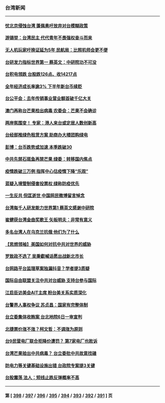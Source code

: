 ### 台湾新闻
---
#### [忧北京侵蚀台湾 蓬佩奥吁放弃对台模糊政策](../../pages/ncid1349361/n13773463.md) 
#### [游锡堃：台湾民主 代代青年不畏强权奋斗而来](../../pages/ncid1349361/n13773334.md) 
#### [无人机玩家吁换证延为5年 民航局：比照机师会更不便](../../pages/ncid1349361/n13773416.md) 
#### [台研发力指标世界第一 蔡英文：中研院功不可没](../../pages/ncid1349361/n13773418.md) 
#### [台积电领跌 台股跌126点、收14217点](../../pages/ncid1349361/n13773412.md) 
#### [全年经济成长率逾3% 下半年新台币续贬](../../pages/ncid1349361/n13773335.md) 
#### [台公平会：去年传销事业营业额首破千亿大关](../../pages/ncid1349361/n13773316.md) 
#### [澳门再称台芒果检出病毒 农委会：芒果不会确诊](../../pages/ncid1349361/n13773315.md) 
#### [两岸氛围变！ 专家：港人来台或定居人数创新高](../../pages/ncid1349361/n13773350.md) 
#### [台经部推绿色租赁方案 助商办大楼团购绿电](../../pages/ncid1349361/n13773388.md) 
#### [彭博：台币跌势或加速 本季跌破30](../../pages/ncid1349361/n13773304.md) 
#### [中共先禁石斑鱼再禁芒果 绿委：转移国内焦点](../../pages/ncid1349361/n13773314.md) 
#### [疫情跌破三万例 指挥中心估疫情下降“乐观”](../../pages/ncid1349361/n13773344.md) 
#### [蓝疑入境管制侵害投票权 绿称防疫优先](../../pages/ncid1349361/n13773346.md) 
#### [一生反共 倪匡逝世 中国网民微博留言悼念](../../pages/ncid1349361/n13773175.md) 
#### [台湾每千人研发能力世界第1 蔡英文感谢中研院](../../pages/ncid1349361/n13773261.md) 
#### [崔健获台湾金曲奖歌王 矢板明夫：非常有意义](../../pages/ncid1349361/n13772977.md) 
#### [多名台湾人在乌克兰抗俄 他们为了什么](../../pages/ncid1349361/n13772933.md) 
#### [【思想领袖】美国如何对抗中共对世界的威胁](../../pages/ncid1349361/n13751729.md) 
#### [罗致政不选了 吴秉叡喊话愿出战新北市长](../../pages/ncid1349361/n13772678.md) 
#### [台网路平台监理草案独漏抖音？学者提3质疑](../../pages/ncid1349361/n13772644.md) 
#### [国际自由联盟关注中共对台威胁 支持台参与国际](../../pages/ncid1349361/n13772682.md) 
#### [江启臣访美会AIT主席 盼台美关系实质深化](../../pages/ncid1349361/n13772677.md) 
#### [台警界人事权争议 苏贞昌：国家有完整体制](../../pages/ncid1349361/n13772681.md) 
#### [台立委集体收贿案 台北地院6日一审宣判](../../pages/ncid1349361/n13772684.md) 
#### [北捷票价涨不涨？柯文哲：不调涨为原则](../../pages/ncid1349361/n13772685.md) 
#### [台9民营电厂联合拒降价遭罚？ 第7家电厂也败诉](../../pages/ncid1349361/n13772643.md) 
#### [台湾芒果验出中共病毒？ 台立委批中共故意找碴](../../pages/ncid1349361/n13772652.md) 
#### [防电力等关键基础设施出错 台政院专案提3关键](../../pages/ncid1349361/n13772641.md) 
#### [台股震荡 法人：短线止跌反弹概率不高](../../pages/ncid1349361/n13772590.md) 

---
#### 第 [ [398](./398.md) / [397](./397.md) / [396](./396.md) / [395](./395.md) / [394](./394.md) / [393](./393.md) / [392](./392.md) / [391](./391.md) ] 页
